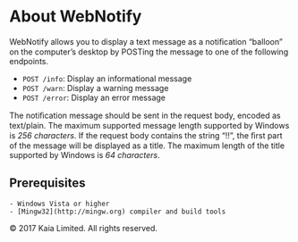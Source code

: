 
# About WebNotify

WebNotify allows you to display a text message as a notiﬁcation “balloon” on the computer’s desktop by POSTing the message to 
one of the following endpoints.

- `POST /info`: Display an informational message
- `POST /warn`: Display a warning message
- `POST /error`: Display an error message

The notiﬁcation message should be sent in the request body, encoded as text/plain. The maximum supported message length 
supported by Windows is *256 characters*. If the request body contains the string “!!”, the ﬁrst part of the message will be 
displayed as a title. The maximum length of the title supported by Windows is *64 characters*.

## Prerequisites

	- Windows Vista or higher
	- [Mingw32](http://mingw.org) compiler and build tools

© 2017 Kaia Limited. All rights reserved.
